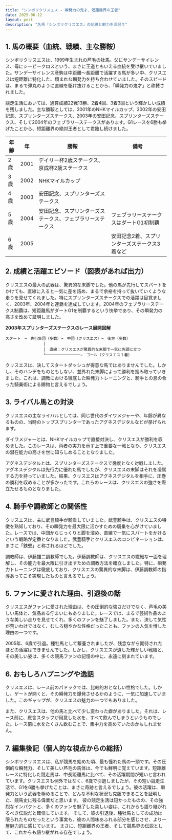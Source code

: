 ```yaml
---
title: "シンボリクリスエス - 瞬発力の鬼才、短距離界の王者"
date: 2025-06-12
layout: post
description: "名馬『シンボリクリスエス』の伝説と魅力を深堀り"
---
```


## 1. 馬の概要（血統、戦績、主な勝鞍）

シンボリクリスエスは、1999年生まれの芦毛の牡馬。父にサンデーサイレンス、母にシービークロスという、まさに王道ともいえる血統を受け継いでいました。サンデーサイレンス産駒は中距離～長距離で活躍する馬が多い中、クリスエスは短距離に特化した、類まれな瞬発力を持ち合わせていました。そのスピードは、まるで弾丸のように直線を駆け抜けることから、「瞬発力の鬼才」と称賛されました。

競走生活においては、通算成績22戦13勝、2着4回、3着3回という輝かしい成績を残しました。主な勝鞍としては、2001年のNHKマイルカップ、2002年の安田記念、スプリンターズステークス、2003年の安田記念、スプリンターズステークス、そして2004年のフェブラリーステークスがあります。G1レースを6勝も挙げたことから、短距離界の絶対王者として君臨し続けました。

| 年齢 | 年 | 勝鞍                                     | 備考                                             |
|-----|---|------------------------------------------|-------------------------------------------------|
| 2歳   | 2001 | デイリー杯2歳ステークス、京成杯2歳ステークス |                                                 |
| 3歳   | 2002 | NHKマイルカップ                          |                                                 |
| 4歳   | 2003 | 安田記念、スプリンターズステークス             |                                                 |
| 5歳   | 2004 | 安田記念、スプリンターズステークス、フェブラリーステークス | フェブラリーステークスはダートG1初制覇          |
| 6歳   | 2005 |                                          | 安田記念2着、スプリンターズステークス3着など     |


## 2. 成績と活躍エピソード（図表があれば出力）

クリスエスの最大の武器は、驚異的な末脚でした。他の馬が先行してスパートをかけても、直線に入ると一気に差を詰め、まるで余裕を持って抜いていくような走りを見せてくれました。特にスプリンターズステークスでの活躍は目覚ましく、2003年、2004年と連覇を達成しています。2004年のフェブラリーステークス制覇は、短距離馬がダートG1を制覇するという快挙であり、その瞬発力の高さを改めて証明しました。

**2003年スプリンターズステークスのレース展開図解**

```
スタート　→　先行集団（多数）→　中団（クリスエス）→　後方（多数）
　　　　　　　　　　│
　　　　　　　　　　│　直線：クリスエスが驚異的な末脚で一気に先頭に立つ
　　　　　　　　　　└───────────────→　ゴール（クリスエス１着）
```

クリスエスは、決してスタートダッシュが得意な馬ではありませんでした。しかし、そのハンデをものともしない、並外れた末脚によって勝利を掴み取っていきました。これは、調教における徹底した瞬発力トレーニングと、騎手との息の合った騎乗術による賜物と言えるでしょう。


## 3. ライバル馬との対決

クリスエスの主なライバルとしては、同じ世代のダイワメジャーや、年齢が異なるものの、当時のトップスプリンターであったアグネスデジタルなどが挙げられます。

ダイワメジャーとは、NHKマイルカップで直接対決し、クリスエスが勝利を収めました。このレースは、両者の実力を示す上で重要な一戦となり、クリスエスの潜在能力の高さを世に知らしめることとなりました。

アグネスデジタルとは、スプリンターズステークスで幾度となく対戦しました。アグネスデジタルは先行力に優れた馬でしたが、クリスエスの末脚はそれを凌駕する力を持っていました。結果、クリスエスはアグネスデジタルを相手に、圧巻の勝利を収めることが多かったです。これらのレースは、クリスエスの強さを際立たせるものとなりました。


## 4. 騎手や調教師との関係性

クリスエスは、主に武豊騎手が騎乗していました。武豊騎手は、クリスエスの特徴を熟知しており、その瞬発力を最大限に活かすための騎乗を心がけていました。レースでは、中団からじっくりと脚を溜め、直線で一気にスパートをかけるという戦略が定番となりました。武豊騎手とクリスエスのコンビネーションは、まさに「鉄壁」と称されるほどでした。

調教師は、伊藤雄二調教師でした。伊藤調教師は、クリスエスの繊細な一面を理解し、その能力を最大限に引き出すための調教方法を確立しました。特に、瞬発力トレーニングは徹底しており、クリスエスの驚異的な末脚は、伊藤調教師の指導あってこそ実現したものと言えるでしょう。


## 5. ファンに愛された理由、引退後の話

クリスエスがファンに愛された理由は、その圧倒的な強さだけでなく、芦毛の美しい馬体と、気品ある佇まいにもありました。レースでは、まるで芸術作品のような美しい走りを見せてくれ、多くのファンを魅了しました。また、決して気性が荒いわけではなく、むしろ穏やかな性格だったことも、ファンの人気を博した理由の一つです。

2005年、6歳で引退。種牡馬として繋養されましたが、残念ながら期待されたほどの活躍はできませんでした。しかし、クリスエスが遺した輝かしい戦績と、その美しい姿は、多くの競馬ファンの記憶の中に、永遠に刻まれています。


## 6. おもしろハプニングや逸話

クリスエスは、レース前のパドックでは、比較的おとなしい性格でした。しかし、ゲートが開くと、その瞬発力を爆発させるかのように、一気に加速していました。このギャップが、クリスエスの魅力の一つでもありました。

また、クリスエスは、他の馬と比べて少し変わった癖がありました。それは、レース前に、厩舎スタッフが用意した水を、すべて飲んでしまうというものでした。レース前に水をたくさん飲むことで、集中力を高めていたのかもしれません。


## 7. 編集後記（個人的な視点からの総括）

シンボリクリスエスは、私が競馬を始めた頃、最も憧れた馬の一頭です。その圧倒的な瞬発力、そして美しい芦毛の馬体は、今でも鮮明に覚えています。短距離レースに特化した競走馬は、中長距離馬に比べて、その活躍期間が短いと言われています。クリスエスも例外ではなく、6歳で引退しましたが、その短い競走生活で、G1を6勝も挙げたことは、まさに奇跡と言えるでしょう。彼の活躍は、瞬発力という武器を極めることで、どんな不利な状況も克服できることを証明した、競馬史に残る偉業だと思います。  彼の競走生活は短かったものの、その強烈なインパクトと、多くのファンを魅了した美しい姿は、これからも語り継がれるべき伝説だと確信しています。  そして、彼の引退後、種牡馬としての成功は限られたものだったという事実も、彼の人間味あふれる部分を感じさせ、より一層魅力的に感じています。  まさに、短距離界の王者、そして競馬界の伝説として、これからも語り継がれる存在でしょう。
